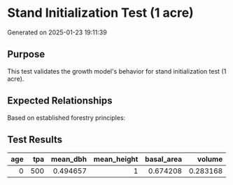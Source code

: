# Stand Initialization Test (1 acre)
Generated on 2025-01-23 19:11:39

## Purpose
This test validates the growth model's behavior for stand initialization test (1 acre).

## Expected Relationships
Based on established forestry principles:



## Test Results

|   age |   tpa |   mean_dbh |   mean_height |   basal_area |   volume |
|------:|------:|-----------:|--------------:|-------------:|---------:|
|     0 |   500 |   0.494657 |             1 |     0.674208 | 0.283168 |
